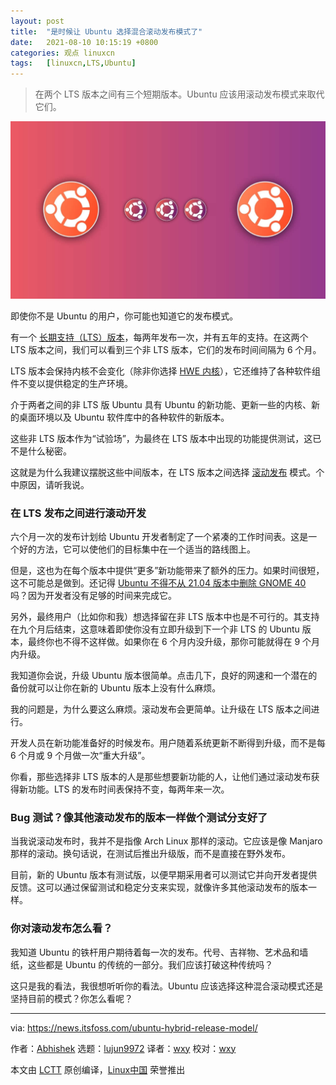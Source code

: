 ```yaml
---
layout: post
title:	"是时候让 Ubuntu 选择混合滚动发布模式了"
date:	2021-08-10 10:15:19 +0800 
categories:	观点 linuxcn 
tags:	[linuxcn,LTS,Ubuntu]
---
```




> 
> 在两个 LTS 版本之间有三个短期版本。Ubuntu 应该用滚动发布模式来取代它们。
> 
> 
> 


![](/Asserts/Images/album/202108/10/101519m9v6hm5m6op5l4j6.jpg)


即使你不是 Ubuntu 的用户，你可能也知道它的发布模式。


有一个 [长期支持（LTS）版本](https://itsfoss.com/long-term-support-lts/)，每两年发布一次，并有五年的支持。在这两个 LTS 版本之间，我们可以看到三个非 LTS 版本，它们的发布时间间隔为 6 个月。


LTS 版本会保持内核不会变化（除非你选择 [HWE 内核](https://itsfoss.com/ubuntu-hwe-kernel/)），它还维持了各种软件组件不变以提供稳定的生产环境。


介于两者之间的非 LTS 版 Ubuntu 具有 Ubuntu 的新功能、更新一些的内核、新的桌面环境以及 Ubuntu 软件库中的各种软件的新版本。


这些非 LTS 版本作为“试验场”，为最终在 LTS 版本中出现的功能提供测试，这已不是什么秘密。


这就是为什么我建议摆脱这些中间版本，在 LTS 版本之间选择 [滚动发布](https://itsfoss.com/rolling-release/) 模式。个中原因，请听我说。


### 在 LTS 发布之间进行滚动开发


六个月一次的发布计划给 Ubuntu 开发者制定了一个紧凑的工作时间表。这是一个好的方法，它可以使他们的目标集中在一个适当的路线图上。


但是，这也为在每个版本中提供“更多”新功能带来了额外的压力。如果时间很短，这不可能总是做到。还记得 [Ubuntu 不得不从 21.04 版本中删除 GNOME 40](https://news.itsfoss.com/no-gnome-40-in-ubuntu-21-04/) 吗？因为开发者没有足够的时间来完成它。


另外，最终用户（比如你和我）想选择留在非 LTS 版本中也是不可行的。其支持在九个月后结束，这意味着即使你没有立即升级到下一个非 LTS 的 Ubuntu 版本，最终你也不得不这样做。如果你在 6 个月内没升级，那你可能就得在 9 个月内升级。


我知道你会说，升级 Ubuntu 版本很简单。点击几下，良好的网速和一个潜在的备份就可以让你在新的 Ubuntu 版本上没有什么麻烦。


我的问题是，为什么要这么麻烦。滚动发布会更简单。让升级在 LTS 版本之间进行。


开发人员在新功能准备好的时候发布。用户随着系统更新不断得到升级，而不是每 6 个月或 9 个月做一次“重大升级”。


你看，那些选择非 LTS 版本的人是那些想要新功能的人，让他们通过滚动发布获得新功能。LTS 的发布时间表保持不变，每两年来一次。


### Bug 测试？像其他滚动发布的版本一样做个测试分支好了


当我说滚动发布时，我并不是指像 Arch Linux 那样的滚动。它应该是像 Manjaro 那样的滚动。换句话说，在测试后推出升级版，而不是直接在野外发布。


目前，新的 Ubuntu 版本有测试版，以便早期采用者可以测试它并向开发者提供反馈。这可以通过保留测试和稳定分支来实现，就像许多其他滚动发布的版本一样。


### 你对滚动发布怎么看？


我知道 Ubuntu 的铁杆用户期待着每一次的发布。代号、吉祥物、艺术品和墙纸，这些都是 Ubuntu 的传统的一部分。我们应该打破这种传统吗？


这只是我的看法，我很想听听你的看法。Ubuntu 应该选择这种混合滚动模式还是坚持目前的模式？你怎么看呢？




---


via: <https://news.itsfoss.com/ubuntu-hybrid-release-model/>


作者：[Abhishek](https://news.itsfoss.com/author/root/) 选题：[lujun9972](https://github.com/lujun9972) 译者：[wxy](https://github.com/wxy) 校对：[wxy](https://github.com/wxy)


本文由 [LCTT](https://github.com/LCTT/TranslateProject) 原创编译，[Linux中国](https://linux.cn/) 荣誉推出

